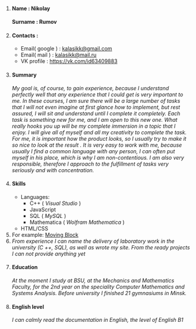 1.  #### Name : Nikolay
    #### Surname : Rumov
2.  #### Contacts : 
    * Email( google ) : kalasikk@gmail.com
    * Email( mail ) : kalasikk@mail.ru
    * VK profile : https://vk.com/id63409883
3.  #### Summary 
     *My goal is, of course, to gain experience, because I understand perfectly well that any experience that I could get is very important to me. In these courses, I am sure there will be a large number of tasks that I will not even imagine at first glance how to implement, but rest assured, I will sit and understand until I complete it completely. Each task is something new for me, and I am open to this new one. What really hooks you up will be my complete immersion in a topic that I enjoy. I will give all of myself and all my creativity to complete the task. For me, it is important how the product looks, so I usually try to make it so nice to look at the result . It is very easy to work with me, because usually I find a common language with any person, I can often put myself in his place, which is why I am non-contentious. I am also very responsible, therefore I approach to the fulfillment of tasks very seriously and with concentration.*
4.  #### Skills
    * Languages:
        * C++ ( _Visual Studio_ )
        * JavaScript
        * SQL ( _MySQL_ )
        * Mathematica ( _Wolfram Mathematica_ )
    * HTML/CSS 
5. For example: [Moving Block](https://codepen.io/kalasikk/pen/QoEboV) 
6.    *From experience I can name the delivery of laboratory work in the university (C ++, SQL), as well as wrote my site. From the ready projects I can not provide anything yet*
7. #### Education
    *At the moment I study at BSU, at the Mechanics and Mathematics Faculty, for the 2nd year on the speciality Computer Mathematics and Systems Analysis. Before university I finished 21 gymnasiums in Minsk.*
8. #### English level
    *I can calmly read the documentation in English, the level of English B1*    